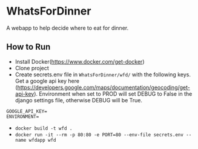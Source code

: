 # WhatsForDinner
A webapp to help decide where to eat for dinner.

## How to Run
- Install Docker(https://www.docker.com/get-docker)
- Clone project
- Create secrets.env file in `WhatsForDinner/wfd/` with the following keys. Get a google api key here (https://developers.google.com/maps/documentation/geocoding/get-api-key). Environment when set to PROD will set DEBUG to False in the django settings file, otherwise DEBUG will be True.
```
GOOGLE_API_KEY=
ENVIRONMENT=
```
- `docker build -t wfd .`
- `docker run -it --rm -p 80:80 -e PORT=80 --env-file secrets.env --name wfdapp wfd`
